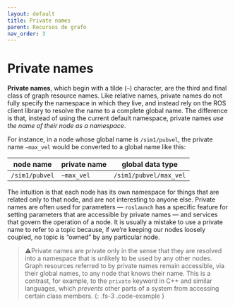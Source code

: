 ```yaml
---
layout: default
title: Private names
parent: Recursos de grafo
nav_order: 3
---
```


# Private names

**Private names**, which begin with a tilde (`∼`) character, are the third and final class of graph
resource names. Like relative names, private names do not fully specify the namespace in
which they live, and instead rely on the ROS client library to resolve the name to a complete
global name. The difference is that, instead of using the current default namespace, private
names *use the name of their node as a namespace*.

For instance, in a node whose global name is `/sim1/pubvel`, the private name `∼max_vel`
would be converted to a global name like this:

| node name  | private name    | global data type  |
| ------------- | ------------ | ------------------ |
| `/sim1/pubvel` | `∼max_vel`  | `/sim1/pubvel/max_vel` |

The intuition is that each node has its own namespace for things that are related only
to that node, and are not interesting to anyone else. Private names are often used for
parameters — `roslaunch` has a specific feature for setting parameters that are accessible
by private names — and services that govern the operation of a node. It is
usually a mistake to use a private name to refer to a topic because, if we’re keeping our
nodes loosely coupled, no topic is “owned” by any particular node.

> ⚠️Private names are private only in the sense that they are resolved into a namespace that is unlikely to be used by any other nodes. Graph resources referred to by private names remain accessible, via their global names, to any node that knows their name. This is a contrast, for example, to the `private` keyword in C++ and similar languages, which *prevents* other parts of a system from accessing certain class members.
{: .fs-3 .code-example }

